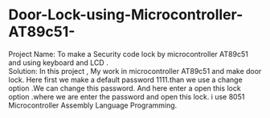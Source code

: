 # Door-Lock-using-Microcontroller-AT89c51-
Project Name: To make a Security code lock by microcontroller  AT89c51 and using keyboard and LCD  .  
Solution: In this project , My work in microcontroller  AT89c51 and make  door lock. Here first we make a default password 1111.than  we use a change option .We can change this password. And here enter a open this lock option .where we are enter the password and open this lock. i use 8051 Microcontroller Assembly Language Programming.      
